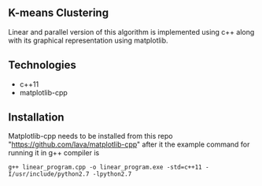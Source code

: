 ##  K-means Clustering
Linear and parallel version of this algorithm is implemented using c++ along with its graphical representation using matplotlib.

## Technologies
- c++11
- matplotlib-cpp

## Installation
Matplotlib-cpp needs to be installed from this repo "https://github.com/lava/matplotlib-cpp" after it the example command for running it in g++ compiler is 
```
g++ linear_program.cpp -o linear_program.exe -std=c++11 -I/usr/include/python2.7 -lpython2.7
```
